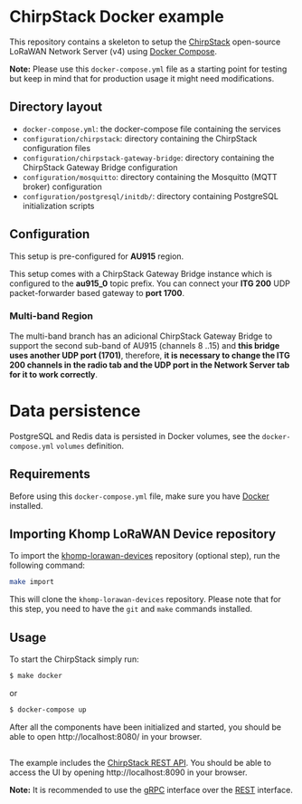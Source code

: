 # ChirpStack Docker example

This repository contains a skeleton to setup the [ChirpStack](https://www.chirpstack.io)
open-source LoRaWAN Network Server (v4) using [Docker Compose](https://docs.docker.com/compose/).

**Note:** Please use this `docker-compose.yml` file as a starting point for testing
but keep in mind that for production usage it might need modifications. 

## Directory layout

* `docker-compose.yml`: the docker-compose file containing the services
* `configuration/chirpstack`: directory containing the ChirpStack configuration files
* `configuration/chirpstack-gateway-bridge`: directory containing the ChirpStack Gateway Bridge configuration
* `configuration/mosquitto`: directory containing the Mosquitto (MQTT broker) configuration
* `configuration/postgresql/initdb/`: directory containing PostgreSQL initialization scripts

## Configuration

This setup is pre-configured for **AU915** region. 

This setup comes with a ChirpStack Gateway Bridge instance which is configured to the
**au915_0** topic prefix. You can connect your **ITG 200** UDP packet-forwarder based gateway to **port 1700**.

### Multi-band Region

The multi-band branch has an adicional ChirpStack Gateway Bridge to support the second sub-band of AU915 (channels 8 ..15) and
**this bridge uses another UDP port (1701)**, therefore, **it is necessary to change the ITG 200 channels in the radio tab and the UDP port in the Network Server tab for it to work correctly**.

# Data persistence

PostgreSQL and Redis data is persisted in Docker volumes, see the `docker-compose.yml`
`volumes` definition.

## Requirements

Before using this `docker-compose.yml` file, make sure you have [Docker](https://www.docker.com/community-edition)
installed.

## Importing Khomp LoRaWAN Device repository

To import the [khomp-lorawan-devices](https://github.com/support-khomp/khomp-lorawan-devices)
repository (optional step), run the following command:

```bash
make import
```

This will clone the `khomp-lorawan-devices` repository. Please note that for this step, you need to have the `git` and `make`
commands installed.

## Usage

To start the ChirpStack simply run:

```bash
$ make docker
```

or

```bash
$ docker-compose up
```

After all the components have been initialized and started, you should be able
to open http://localhost:8080/ in your browser.

##

The example includes the [ChirpStack REST API](https://github.com/chirpstack/chirpstack-rest-api).
You should be able to access the UI by opening http://localhost:8090 in your browser.

**Note:** It is recommended to use the [gRPC](https://www.chirpstack.io/docs/chirpstack/api/grpc.html)
interface over the [REST](https://www.chirpstack.io/docs/chirpstack/api/rest.html) interface.
